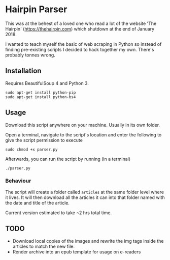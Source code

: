 # Hairpin Parser

This was at the behest of a loved one who read a lot of the website 'The Hairpin' (https://thehairpin.com) which shutdown at the end of January 2018.

I wanted to teach myself the basic of web scraping in Python so instead of finding pre-existing scripts I decided to hack together my own. There's probably tonnes wrong.

## Installation

Requires BeautifulSoup 4 and Python 3.

    sudo apt-get install python-pip
    sudo apt-get install python-bs4

## Usage
Download this script anywhere on your machine. Usually in its own folder.

Open a terminal, navigate to the script's location and enter the following to give the script permission to execute

    sudo chmod +x parser.py

Afterwards, you can run the script by running (in a terminal)

    ./parser.py

### Behaviour
The script will create a folder called `articles` at the same folder level where it lives. It will then download all the articles it can into that folder named with the date and title of the article.

Current version estimated to take ~2 hrs total time.

## TODO
+ Download local copies of the images and rewrite the img tags inside the articles to match the new file.
+ Render archive into an epub template for usage on e-readers
